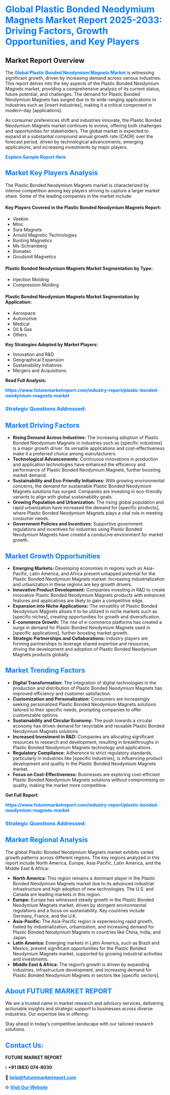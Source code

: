 <h1 style="color: #007BFF;">Global Plastic Bonded Neodymium Magnets Market Report 2025-2033: Driving Factors, Growth Opportunities, and Key Players</h1>

<section id="overview">
<h2>Market Report Overview</h2>
<p>The <a href="https://www.futuremarketreport.com/industry-report/plastic-bonded-neodymium-magnets-market" style="color: #007BFF; text-decoration: none;"><strong>Global Plastic Bonded Neodymium Magnets Market</strong></a> is witnessing significant growth, driven by increasing demand across various industries. This report delves into the key aspects of the Plastic Bonded Neodymium Magnets market, providing a comprehensive analysis of its current status, future potential, and challenges. The demand for Plastic Bonded Neodymium Magnets has surged due to its wide-ranging applications in industries such as [insert industries], making it a critical component in modern-day [applications].</p>
<p>As consumer preferences shift and industries innovate, the Plastic Bonded Neodymium Magnets market continues to evolve, offering both challenges and opportunities for stakeholders. The global market is expected to expand at a substantial compound annual growth rate (CAGR) over the forecast period, driven by technological advancements, emerging applications, and increasing investments by major players.</p>
</section>

<section id="overview">
<p><a href="https://www.futuremarketreport.com/request-sample/reportId=31404" style="color: #007BFF; text-decoration: none;"><strong>Explore Sample Report Here</strong></a></p>
</section>

<section id="key-players">
<h2 style="color: #007BFF;">Market Key Players Analysis</h2>
<p>The Plastic Bonded Neodymium Magnets market is characterized by intense competition among key players striving to capture a larger market share. Some of the leading companies in the market include:</p>
<h4>Key Players Covered in the Plastic Bonded Neodymium Magnets Report:</h4>
<ul><li>Veekim</li><li>Mmc</li><li>Sura Magnets</li><li>Arnold Magnetic Technologies</li><li>Bunting Magnetics</li><li>Ms-Schramberg</li><li>Bomatec</li><li>Goudsmit Magnetics</li></ul>
<h4>Plastic Bonded Neodymium Magnets Market Segmentation by Type:</h4>
<ul><li>Injection Molding</li><li>Compression Molding</li></ul>

<h4>Plastic Bonded Neodymium Magnets Market Segmentation by Application:</h4>
<ul><li>Aerospace</li><li>Automotive</li><li>Medical</li><li>Oil &amp; Gas</li><li>Others</li></ul>
<p><strong>Key Strategies Adopted by Market Players:</strong></p>
<ul>
<li>Innovation and R&D</li>
<li>Geographical Expansion</li>
<li>Sustainability Initiatives</li>
<li>Mergers and Acquisitions</li>
</ul>
</section>

<section>
<p><strong>Read Full Analysis: </strong></p><a href="https://www.futuremarketreport.com/industry-report/plastic-bonded-neodymium-magnets-market" style="color: #007BFF; text-decoration: none;"><strong>https://www.futuremarketreport.com/industry-report/plastic-bonded-neodymium-magnets-market</strong></a>
<h3 style="color: #007BFF;">Strategic Questions Addressed:</h3>
</section>

<section id="driving-factors">
<h2 style="color: #007BFF;">Market Driving Factors</h2>
<ul>
<li><strong>Rising Demand Across Industries:</strong> The increasing adoption of Plastic Bonded Neodymium Magnets in industries such as [specific industries] is a major growth driver. Its versatile applications and cost-effectiveness make it a preferred choice among manufacturers.</li>
<li><strong>Technological Advancements:</strong> Continuous innovations in production and application technologies have enhanced the efficiency and performance of Plastic Bonded Neodymium Magnets, further boosting market demand.</li>
<li><strong>Sustainability and Eco-Friendly Initiatives:</strong> With growing environmental concerns, the demand for sustainable Plastic Bonded Neodymium Magnets solutions has surged. Companies are investing in eco-friendly variants to align with global sustainability goals.</li>
<li><strong>Growing Population and Urbanization:</strong> The rising global population and rapid urbanization have increased the demand for [specific products], where Plastic Bonded Neodymium Magnets plays a vital role in meeting consumer needs.</li>
<li><strong>Government Policies and Incentives:</strong> Supportive government regulations and incentives for industries using Plastic Bonded Neodymium Magnets have created a conducive environment for market growth.</li>
</ul>
</section>

<section id="growth-opportunities">
<h2 style="color: #007BFF;">Market Growth Opportunities</h2>
<ul>
<li><strong>Emerging Markets:</strong> Developing economies in regions such as Asia-Pacific, Latin America, and Africa present untapped potential for the Plastic Bonded Neodymium Magnets market. Increasing industrialization and urbanization in these regions are key growth drivers.</li>
<li><strong>Innovative Product Development:</strong> Companies investing in R&D to create innovative Plastic Bonded Neodymium Magnets products with enhanced features and applications are likely to gain a competitive edge.</li>
<li><strong>Expansion into Niche Applications:</strong> The versatility of Plastic Bonded Neodymium Magnets allows it to be utilized in niche markets such as [specific niches], creating opportunities for growth and diversification.</li>
<li><strong>E-commerce Growth:</strong> The rise of e-commerce platforms has created a surge in demand for Plastic Bonded Neodymium Magnets used in [specific applications], further boosting market growth.</li>
<li><strong>Strategic Partnerships and Collaborations:</strong> Industry players are forming partnerships to leverage shared expertise and resources, driving the development and adoption of Plastic Bonded Neodymium Magnets products globally.</li>
</ul>
</section>

<section id="trending-factors">
<h2 style="color: #007BFF;">Market Trending Factors</h2>
<ul>
<li><strong>Digital Transformation:</strong> The integration of digital technologies in the production and distribution of Plastic Bonded Neodymium Magnets has improved efficiency and customer satisfaction.</li>
<li><strong>Customization and Personalization:</strong> Consumers are increasingly seeking personalized Plastic Bonded Neodymium Magnets solutions tailored to their specific needs, prompting companies to offer customizable options.</li>
<li><strong>Sustainability and Circular Economy:</strong> The push towards a circular economy has driven demand for recyclable and reusable Plastic Bonded Neodymium Magnets solutions.</li>
<li><strong>Increased Investment in R&D:</strong> Companies are allocating significant resources to research and development, resulting in breakthroughs in Plastic Bonded Neodymium Magnets technology and applications.</li>
<li><strong>Regulatory Compliance:</strong> Adherence to strict regulatory standards, particularly in industries like [specific industries], is influencing product development and quality in the Plastic Bonded Neodymium Magnets market.</li>
<li><strong>Focus on Cost-Effectiveness:</strong> Businesses are exploring cost-efficient Plastic Bonded Neodymium Magnets solutions without compromising on quality, making the market more competitive.</li>
</ul>
</section>

<section>
<p><strong>Get Full Report: </strong></p><a href="https://www.futuremarketreport.com/industry-report/plastic-bonded-neodymium-magnets-market" style="color: #007BFF; text-decoration: none;"><strong>https://www.futuremarketreport.com/industry-report/plastic-bonded-neodymium-magnets-market</strong></a>
<h3 style="color: #007BFF;">Strategic Questions Addressed:</h3>
</section>


<section id="regional-analysis">
<h2 style="color: #007BFF;">Market Regional Analysis</h2>
<p>The global Plastic Bonded Neodymium Magnets market exhibits varied growth patterns across different regions. The key regions analyzed in this report include North America, Europe, Asia-Pacific, Latin America, and the Middle East & Africa:</p>
<ul>
<li><strong>North America:</strong> This region remains a dominant player in the Plastic Bonded Neodymium Magnets market due to its advanced industrial infrastructure and high adoption of new technologies. The U.S. and Canada are leading markets in this region.</li>
<li><strong>Europe:</strong> Europe has witnessed steady growth in the Plastic Bonded Neodymium Magnets market, driven by stringent environmental regulations and a focus on sustainability. Key countries include Germany, France, and the U.K.</li>
<li><strong>Asia-Pacific:</strong> The Asia-Pacific region is experiencing rapid growth, fueled by industrialization, urbanization, and increasing demand for Plastic Bonded Neodymium Magnets in countries like China, India, and Japan.</li>
<li><strong>Latin America:</strong> Emerging markets in Latin America, such as Brazil and Mexico, present significant opportunities for the Plastic Bonded Neodymium Magnets market, supported by growing industrial activities and investments.</li>
<li><strong>Middle East & Africa:</strong> The region’s growth is driven by expanding industries, infrastructure development, and increasing demand for Plastic Bonded Neodymium Magnets in sectors like [specific sectors].</li>
</ul>
</section>

<footer>
<h2 style="color: #007BFF;">About FUTURE MARKET REPORT</h2>
<p>We are a trusted name in market research and advisory services, delivering actionable insights and strategic support to businesses across diverse industries. Our expertise lies in offering:</p>

<p>Stay ahead in today’s competitive landscape with our tailored research solutions.</p>

<h2 style="color: #007BFF;">Contact Us:</h2>
<p><strong>FUTURE MARKET REPORT</strong></p>
<p>📞 <strong>+91 (883) 074-8030</strong></p>
<p>📧 <strong><a href="mailto:help@futuremarketreport.com" style="color: #007BFF;">help@futuremarketreport.com</a></strong></p>
<p>🌐 <strong><a href="https://www.futuremarketreport.com/" style="color: #007BFF;">Visit Our Website</a></strong></p>
</footer>